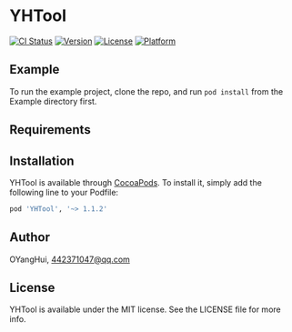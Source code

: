 # YHTool

[![CI Status](https://img.shields.io/travis/OYHHYO/YHTool.svg?style=flat)](https://travis-ci.org/OYHHYO/YHTool)
[![Version](https://img.shields.io/cocoapods/v/YHTool.svg?style=flat)](https://cocoapods.org/pods/YHTool)
[![License](https://img.shields.io/cocoapods/l/YHTool.svg?style=flat)](https://cocoapods.org/pods/YHTool)
[![Platform](https://img.shields.io/cocoapods/p/YHTool.svg?style=flat)](https://cocoapods.org/pods/YHTool)

## Example

To run the example project, clone the repo, and run `pod install` from the Example directory first.

## Requirements

## Installation

YHTool is available through [CocoaPods](https://cocoapods.org). To install
it, simply add the following line to your Podfile:

```ruby
pod 'YHTool', '~> 1.1.2'
```

## Author

OYangHui, 442371047@qq.com

## License

YHTool is available under the MIT license. See the LICENSE file for more info.
